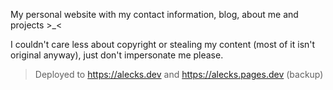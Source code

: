 My personal website with my contact information, blog, about me and projects >_<

I couldn't care less about copyright or stealing my content (most of it isn't original anyway), just don't impersonate me please.

> Deployed to https://alecks.dev and https://alecks.pages.dev (backup)